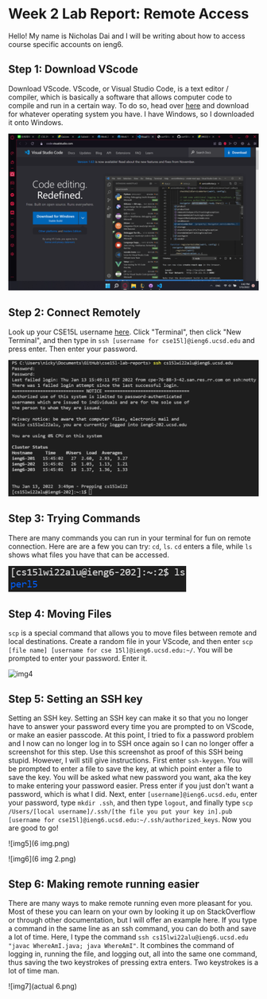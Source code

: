 # Week 2 Lab Report: Remote Access

Hello! My name is Nicholas Dai and I will be writing about how to access course specific accounts on ieng6. 

## Step 1: Download VScode

Download VScode. VScode, or Visual Studio Code, is a text editor / compiler, which is basically a software that allows computer code to compile and run in a certain way. To do so, head over [here](https://code.visualstudio.com) and download for whatever operating system you have. I have Windows, so I downloaded it onto Windows.

![img1](1.png)

## Step 2: Connect Remotely

Look up your CSE15L username [here](https://sdacs.ucsd.edu/~icc/index.php). Click "Terminal", then click "New Terminal", and then type in ```ssh [username for cse15l]@ieng6.ucsd.edu``` and press enter. Then enter your password.

![img2](2.png)

## Step 3: Trying Commands

There are many commands you can run in your terminal for fun on remote connection. Here are are a few you can try: ```cd```, ```ls```. ```cd``` enters a file, while ```ls``` shows what files you have that can be accessed.

![img3](3.png)

## Step 4: Moving Files

```scp``` is a special command that allows you to move files between remote and local destinations. Create a random file in your VScode, and then enter ```scp [file name] [username for cse 15l]@ieng6.ucsd.edu:~/```. You will be prompted to enter your password. Enter it.

![img4](4.png)

## Step 5: Setting an SSH key

Setting an SSH key. Setting an SSH key can make it so that you no longer have to answer your password every time you are prompted to on VScode, or make an easier passcode. At this point, I tried to fix a password problem and I now can no longer log in to SSH once again so I can no longer offer a screenshot for this step. Use this screenshot as proof of this SSH being stupid. However, I will still give instructions. First enter ```ssh-keygen```. You will be prompted to enter a file to save the key, at which point enter a file to save the key. You will be asked what new password you want, aka the key to make entering your password easier. Press enter if you just don't want a password, which is what I did. Next, enter ```[username]@ieng6.ucsd.edu```, enter your password, type ```mkdir .ssh```, and then type ```logout```, and finally type ```scp /Users/[local username]/.ssh/[the file you put your key in].pub [username for cse15l]@ieng6.ucsd.edu:~/.ssh/authorized_keys```. Now you are good to go!

![img5](6 img.png)

![img6](6 img 2.png)

## Step 6: Making remote running easier

There are many ways to make remote running even more pleasant for you. Most of these you can learn on your own by looking it up on StackOverflow or through other documentation, but I will offer an example here. If you type a command in the same line as an ssh command, you can do both and save a lot of time. Here, I type the command ```ssh cs15lwi22alu@ieng6.ucsd.edu "javac WhereAmI.java; java WhereAmI"```. It combines the command of logging in, running the file, and logging out, all into the same one command, thus saving the two keystrokes of pressing extra enters. Two keystrokes is a lot of time man.

![img7](actual 6.png)
